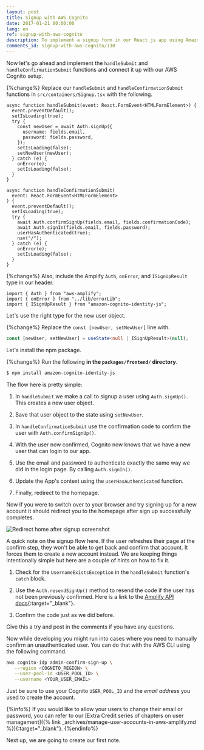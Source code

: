 ```yaml
---
layout: post
title: Signup with AWS Cognito
date: 2017-01-21 00:00:00
lang: en
ref: signup-with-aws-cognito
description: To implement a signup form in our React.js app using Amazon Cognito we are going to use AWS Amplify. We are going to call the Auth.signUp() method to sign a user up and call the Auth.confirmSignUp() method with the confirmation code to complete the process.
comments_id: signup-with-aws-cognito/130
---
```


Now let's go ahead and implement the `handleSubmit` and `handleConfirmationSubmit` functions and connect it up with our AWS Cognito setup.

{%change%} Replace our `handleSubmit` and `handleConfirmationSubmit` functions in `src/containers/Signup.tsx` with the following.

```tsx
async function handleSubmit(event: React.FormEvent<HTMLFormElement>) {
  event.preventDefault();
  setIsLoading(true);
  try {
    const newUser = await Auth.signUp({
      username: fields.email,
      password: fields.password,
    });
    setIsLoading(false);
    setNewUser(newUser);
  } catch (e) {
    onError(e);
    setIsLoading(false);
  }
}

async function handleConfirmationSubmit(
  event: React.FormEvent<HTMLFormElement>
) {
  event.preventDefault();
  setIsLoading(true);
  try {
    await Auth.confirmSignUp(fields.email, fields.confirmationCode);
    await Auth.signIn(fields.email, fields.password);
    userHasAuthenticated(true);
    nav("/");
  } catch (e) {
    onError(e);
    setIsLoading(false);
  }
}
```

{%change%} Also, include the Amplify `Auth`, `onError`, and `ISignUpResult` type in our header.

```tsx
import { Auth } from "aws-amplify";
import { onError } from "../lib/errorLib";
import { ISignUpResult } from "amazon-cognito-identity-js";
```

Let's use the right type for the new user object.

{%change%} Replace the `const [newUser, setNewUser]` line with.

```typescript
const [newUser, setNewUser] = useState<null | ISignUpResult>(null);
```

Let's install the npm package.

{%change%} Run the following **in the `packages/frontend/` directory**.

```bash
$ npm install amazon-cognito-identity-js
```

The flow here is pretty simple:

1. In `handleSubmit` we make a call to signup a user using `Auth.signUp()`. This creates a new user object.

2. Save that user object to the state using `setNewUser`.

3. In `handleConfirmationSubmit` use the confirmation code to confirm the user with `Auth.confirmSignUp()`.

4. With the user now confirmed, Cognito now knows that we have a new user that can login to our app.

5. Use the email and password to authenticate exactly the same way we did in the login page. By calling `Auth.signIn()`.

6. Update the App's context using the `userHasAuthenticated` function.

7. Finally, redirect to the homepage.

Now if you were to switch over to your browser and try signing up for a new account it should redirect you to the homepage after sign up successfully completes.

![Redirect home after signup screenshot](/assets/redirect-home-after-signup.png)

A quick note on the signup flow here. If the user refreshes their page at the confirm step, they won't be able to get back and confirm that account. It forces them to create a new account instead. We are keeping things intentionally simple but here are a couple of hints on how to fix it.

1. Check for the `UsernameExistsException` in the `handleSubmit` function's `catch` block.

2. Use the `Auth.resendSignUp()` method to resend the code if the user has not been previously confirmed. Here is a link to the [Amplify API docs](https://aws.github.io/aws-amplify/api/classes/authclass.html#resendsignup){:target="_blank"}.

3. Confirm the code just as we did before.

Give this a try and post in the comments if you have any questions.

Now while developing you might run into cases where you need to manually confirm an unauthenticated user. You can do that with the AWS CLI using the following command.

```bash
aws cognito-idp admin-confirm-sign-up \
   --region <COGNITO_REGION> \
   --user-pool-id <USER_POOL_ID> \
   --username <YOUR_USER_EMAIL>
```

Just be sure to use your Cognito `USER_POOL_ID` and the _email address_ you used to create the account.

{%info%}
If you would like to allow your users to change their email or password, you can refer to our [Extra Credit series of chapters on user management]({% link _archives/manage-user-accounts-in-aws-amplify.md %}){:target="_blank"}.
{%endinfo%}

Next up, we are going to create our first note.
